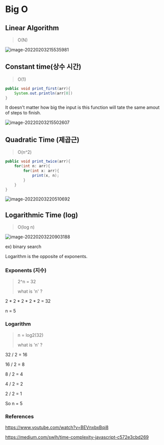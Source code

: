 # Big O

## Linear Algorithm

>  O(N)

![image-20220203215535981](/Users/eisen/Documents/Github/TIL/CS/Algorithm/BigO.assets/image-20220203215535981.png)

## Constant time(상수 시간)

> O(1)

```java
public void print_first(arr){
	System.out.println(arr[0])
}
```

It doesn't matter how big the input is this function will tate the same amout of steps to finish.

![image-20220203215502607](/Users/eisen/Documents/Github/TIL/CS/Algorithm/BigO.assets/image-20220203215502607.png)



## Quadratic Time (제곱근)

> O(n^2)

```java
public void print_twice(arr){
	for(int n: arr){
		for(int x: arr){
			print(x, n);
		}
	}
}
```

![image-20220203220510692](/Users/eisen/Documents/Github/TIL/CS/Algorithm/BigO.assets/image-20220203220510692.png)

## Logarithmic Time (log)

> O(log n)

![image-20220203220903188](/Users/eisen/Documents/Github/TIL/CS/Algorithm/BigO.assets/image-20220203220903188.png)

ex) binary search

Logarithm is the opposite of exponents.

### Exponents (지수)

> 2^n = 32
>
> what is 'n' ?

2 * 2 * 2 * 2 * 2 = 32

n = 5

### Logarithm

> n = log2(32)
>
> what is 'n' ?

32 / 2 = 16

16 / 2 = 8

8 / 2 = 4

4 / 2 = 2

2 / 2 = 1

So n = 5



### References

https://www.youtube.com/watch?v=BEVnxbxBqi8

https://medium.com/swlh/time-complexity-javascript-c572e3cbd269